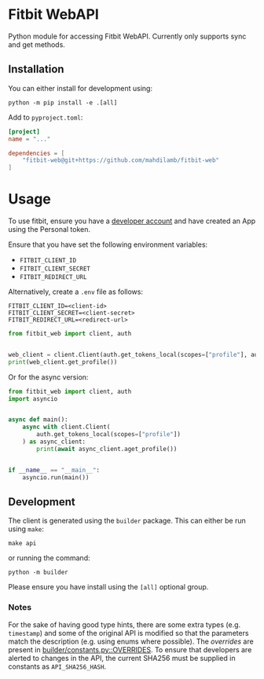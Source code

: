 # Fitbit WebAPI

Python module for accessing Fitbit WebAPI. Currently only supports sync and get methods.

## Installation

You can either install for development using:

```shell
python -m pip install -e .[all]
```

Add to `pyproject.toml`:

```toml
[project]
name = "..."

dependencies = [
    "fitbit-web@git+https://github.com/mahdilamb/fitbit-web"
]
```

# Usage

To use fitbit, ensure you have a [developer account](https://dev.fitbit.com/build/reference/web-api/developer-guide/getting-started/) and have created an App using the Personal token.

Ensure that you have set the following environment variables:

* `FITBIT_CLIENT_ID`
* `FITBIT_CLIENT_SECRET`
* `FITBIT_REDIRECT_URL`

Alternatively, create a `.env` file as follows:

```.env
FITBIT_CLIENT_ID=<client-id>
FITBIT_CLIENT_SECRET=<client-secret>
FITBIT_REDIRECT_URL=<redirect-url>

```

```python
from fitbit_web import client, auth


web_client = client.Client(auth.get_tokens_local(scopes=["profile"], auto_open=True))
print(web_client.get_profile())
```

Or for the async version:

```python
from fitbit_web import client, auth
import asyncio


async def main():
    async with client.Client(
        auth.get_tokens_local(scopes=["profile"])
    ) as async_client:
        print(await async_client.aget_profile())


if __name__ == "__main__":
    asyncio.run(main())

```

## Development

The client is generated using the `builder` package. This can either be run using `make`:

```shell
make api
```

or running the command:

```shell
python -m builder
```

Please ensure you have install using the `[all]` optional group.

### Notes

For the sake of having good type hints, there are some extra types (e.g. `timestamp`) and some of the original API is modified so that the parameters match the description (e.g. using enums where possible). The *overrides* are present in [builder/constants.py::OVERRIDES](builder/constants.py). To ensure that developers are alerted to changes in the API, the current SHA256 must be supplied in constants as `API_SHA256_HASH`.
